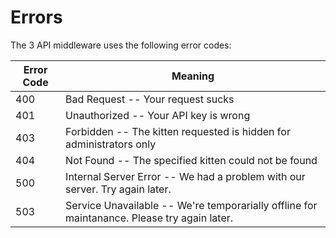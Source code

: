 # Errors

The 3 API middleware uses the following error codes:


Error Code | Meaning
---------- | -------
400 | Bad Request -- Your request sucks
401 | Unauthorized -- Your API key is wrong
403 | Forbidden -- The kitten requested is hidden for administrators only
404 | Not Found -- The specified kitten could not be found
500 | Internal Server Error -- We had a problem with our server. Try again later.
503 | Service Unavailable -- We're temporarially offline for maintanance. Please try again later.
